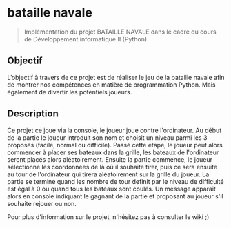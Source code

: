 # bataille navale
> Implémentation du projet BATAILLE NAVALE dans le cadre du cours de Développement informatique II (Python).

## Objectif
L’objectif à travers de ce projet est de réaliser le jeu de la bataille navale afin de montrer nos compétences en matière de programmation Python. Mais également de divertir les potentiels joueurs.

## Description
Ce projet ce joue via la console, le joueur joue contre l'ordinateur. Au début de la partie le joueur introduit son nom et choisit un niveau parmi les 3 proposés (facile, normal ou difficile). 
Passé cette étape, le joueur peut alors commencer à placer ses bateaux dans la grille, les bateaux de l'ordinateur seront placés alors aléatoirement. 
Ensuite la partie commence, le joueur sélectionne les coordonnées de là où il souhaite tirer, puis ce sera ensuite au tour de l'ordinateur qui tirera aléatoirement sur la grille du joueur. 
La partie se termine quand les nombre de tour definit par le niveau de difficulté est égal à 0 ou quand tous les bateaux sont coulés.
Un message apparaît alors en console indiquant le gagnant de la partie et proposant au joueur s'il souhaite rejouer ou non.

Pour plus d'information sur le projet, n'hésitez pas à consulter le wiki ;)
